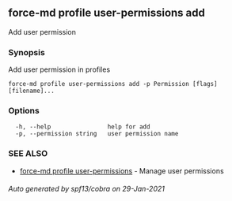 ## force-md profile user-permissions add

Add user permission

### Synopsis

Add user permission in profiles

```
force-md profile user-permissions add -p Permission [flags] [filename]...
```

### Options

```
  -h, --help                help for add
  -p, --permission string   user permission name
```

### SEE ALSO

* [force-md profile user-permissions](force-md_profile_user-permissions.md)	 - Manage user permissions

###### Auto generated by spf13/cobra on 29-Jan-2021

